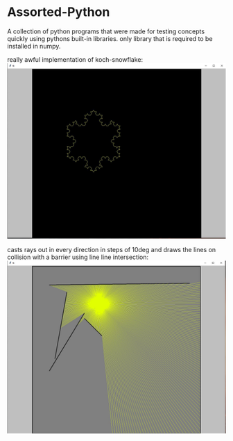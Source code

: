 # Assorted-Python

A collection of python programs that were made for testing concepts quickly using pythons built-in libraries. only library that is required to be installed in numpy.


really awful implementation of koch-snowflake:
![koch snowflake](https://raw.githubusercontent.com/Neil-DS/Assorted-Python/main/Awful_snowflake.JPG)


casts rays out in every direction in steps of 10deg and draws the lines on collision with a barrier using line line intersection:
![raycast](https://raw.githubusercontent.com/Neil-DS/Assorted-Python/main/ray_capture.jpg)

